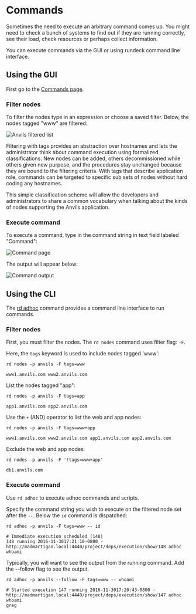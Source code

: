 # Commands

Sometimes the need to execute an arbitrary command comes up.
You might need to check a bunch of systems to find out if they
are running correctly, see their load, check resources or perhaps
collect information.

You can execute commands via the GUI or using rundeck command line interface.

## Using the GUI

First go to the [Commands page](/manual/06-commands.md).

### Filter nodes

To filter the nodes type in an expression or choose a saved filter.
Below, the nodes tagged "www" are filtered:

![Anvils filtered list](~@assets/fig0602.png)

Filtering with tags provides an abstraction over hostnames
and lets the administrator think about command execution using formalized
classifications. New nodes can be added, others decommissioned while
others given new purpose, and the procedures stay unchanged because
they are bound to the filtering criteria.
With tags that describe application role, commands can be targeted
to specific sub sets of nodes without hard coding any
hostnames.

This simple classification scheme will allow the developers and
administrators to share a common vocabulary when talking about the kinds
of nodes supporting the Anvils application.

### Execute command

To execute a command, type in the command string in text field labeled "Command":

![Command page](~@assets/fig0610.png)

The output will appear below:

![Command output](~@assets/fig0611.png)

## Using the CLI

The [rd adhoc][rd] command provides a command line interface to run commands.

### Filter nodes

First, you must filter the nodes. The `rd nodes` command uses filter flag: `-F`.

Here, the `tags` keyword is used to include nodes tagged 'www':

```{.bash}
rd nodes -p anvils -F tags=www
```

```
www1.anvils.com www2.anvils.com
```

List the nodes tagged "app":

```{.bash}
rd nodes -p anvils -F tags=app
```

```
app1.anvils.com app2.anvils.com
```

Use the `+` (AND) operator to list the web and app nodes:

```{.bash}
rd nodes -p anvils -F tags=www+app
```

```
www1.anvils.com www2.anvils.com app1.anvils.com app2.anvils.com
```

Exclude the web and app nodes:

```{.bash}
rd nodes -p anvils -F '!tags=www+app'
```

```
db1.anvils.com
```

### Execute command

Use `rd adhoc` to execute adhoc commands and scripts.

Specify the command string you wish to execute on the filtered node set after the `--`.
Below the `id` command is dispatched:

```{.bash}
rd adhoc -p anvils -F tags=www -- id
```

```
# Immediate execution scheduled (148)
148 running 2016-11-3017:21:10-0800 - http://madmartigan.local:4440/project/deps/execution/show/148 adhoc whoami
```

Typically, you will want to see the output from the running command.
Add the --follow flag to see the output.

```{.bash}
rd adhoc -p anvils --follow -F tags=www -- whoami
```

```
# Started execution 147 running 2016-11-3017:20:43-0800 - http://madmartigan.local:4440/project/deps/execution/show/147 adhoc whoami
greg
```

[rd]: https://rundeck.github.io/rundeck-cli/
